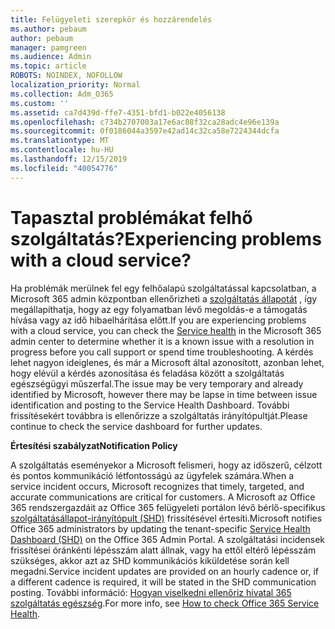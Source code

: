 ```yaml
---
title: Felügyeleti szerepkör és hozzárendelés
ms.author: pebaum
author: pebaum
manager: pamgreen
ms.audience: Admin
ms.topic: article
ROBOTS: NOINDEX, NOFOLLOW
localization_priority: Normal
ms.collection: Adm_O365
ms.custom: ''
ms.assetid: ca7d439d-ffe7-4351-bfd1-b022e4056138
ms.openlocfilehash: c734b2707003a17e6ac88f32ca28adc4e96e139a
ms.sourcegitcommit: 0f0186044a3597e42ad14c32ca58e7224344dcfa
ms.translationtype: MT
ms.contentlocale: hu-HU
ms.lasthandoff: 12/15/2019
ms.locfileid: "40054776"
---
```

# <a name="experiencing-problems-with-a-cloud-service"></a><span data-ttu-id="4b57b-102">Tapasztal problémákat felhő szolgáltatás?</span><span class="sxs-lookup"><span data-stu-id="4b57b-102">Experiencing problems with a cloud service?</span></span>

<span data-ttu-id="4b57b-103">Ha problémák merülnek fel egy felhőalapú szolgáltatással kapcsolatban, a Microsoft 365 admin központban ellenőrizheti a [szolgáltatás állapotát](https://admin.microsoft.com/AdminPortal/Home#/servicehealth) , így megállapíthatja, hogy az egy folyamatban lévő megoldás-e a támogatás hívása vagy az idő hibaelhárítása előtt.</span><span class="sxs-lookup"><span data-stu-id="4b57b-103">If you are experiencing problems with a cloud service, you can check the [Service health](https://admin.microsoft.com/AdminPortal/Home#/servicehealth) in the Microsoft 365 admin center to determine whether it is a known issue with a resolution in progress before you call support or spend time troubleshooting.</span></span> <span data-ttu-id="4b57b-104">A kérdés lehet nagyon ideiglenes, és már a Microsoft által azonosított, azonban lehet, hogy elévül a kérdés azonosítása és feladása között a szolgáltatás egészségügyi műszerfal.</span><span class="sxs-lookup"><span data-stu-id="4b57b-104">The issue may be very temporary and already identified by Microsoft, however there may be lapse in time between issue identification and posting to the Service Health Dashboard.</span></span> <span data-ttu-id="4b57b-105">További frissítésekért továbbra is ellenőrizze a szolgáltatás irányítópultját.</span><span class="sxs-lookup"><span data-stu-id="4b57b-105">Please continue to check the service dashboard for further updates.</span></span>

<span data-ttu-id="4b57b-106">**Értesítési szabályzat**</span><span class="sxs-lookup"><span data-stu-id="4b57b-106">**Notification Policy**</span></span>

<span data-ttu-id="4b57b-107">A szolgáltatás eseményekor a Microsoft felismeri, hogy az időszerű, célzott és pontos kommunikáció létfontosságú az ügyfelek számára.</span><span class="sxs-lookup"><span data-stu-id="4b57b-107">When a service incident occurs, Microsoft recognizes that timely, targeted, and accurate communications are critical for customers.</span></span> <span data-ttu-id="4b57b-108">A Microsoft az Office 365 rendszergazdáit az Office 365 felügyeleti portálon lévő bérlő-specifikus [szolgáltatásállapot-irányítópult (SHD)](https://admin.microsoft.com/AdminPortal/Home#/servicehealth) frissítésével értesíti.</span><span class="sxs-lookup"><span data-stu-id="4b57b-108">Microsoft notifies Office 365 administrators by updating the tenant-specific [Service Health Dashboard (SHD)](https://admin.microsoft.com/AdminPortal/Home#/servicehealth) on the Office 365 Admin Portal.</span></span> <span data-ttu-id="4b57b-109">A szolgáltatási incidensek frissítései óránkénti lépésszám alatt állnak, vagy ha ettől eltérő lépésszám szükséges, akkor azt az SHD kommunikációs kiküldetése során kell megadni.</span><span class="sxs-lookup"><span data-stu-id="4b57b-109">Service incident updates are provided on an hourly cadence or, if a different cadence is required, it will be stated in the SHD communication posting.</span></span> <span data-ttu-id="4b57b-110">További információ: [Hogyan viselkedni ellenőriz hivatal 365 szolgáltatás egészség](https://docs.microsoft.com/office365/enterprise/view-service-health).</span><span class="sxs-lookup"><span data-stu-id="4b57b-110">For more info, see [How to check Office 365 Service Health](https://docs.microsoft.com/office365/enterprise/view-service-health).</span></span>

